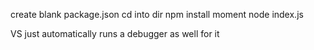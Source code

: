 
create blank package.json
cd into dir
npm install moment
node index.js

VS just automatically runs a debugger as well for it